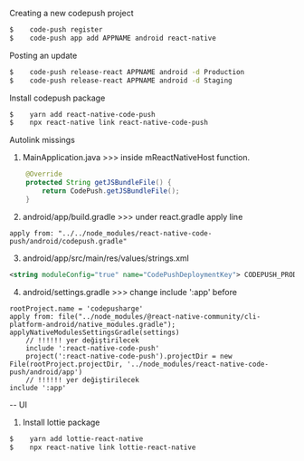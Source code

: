 Creating a new codepush project

```bash
$    code-push register
$    code-push app add APPNAME android react-native
```

Posting an update

```bash
$    code-push release-react APPNAME android -d Production
$    code-push release-react APPNAME android -d Staging
```

Install codepush package

```bash
$    yarn add react-native-code-push
$    npx react-native link react-native-code-push
```

Autolink missings

1. MainApplication.java >>> inside mReactNativeHost function.

```java
    @Override
    protected String getJSBundleFile() {
        return CodePush.getJSBundleFile();
    }
```

2. android/app/build.gradle >>> under react.gradle apply line

```
apply from: "../../node_modules/react-native-code-push/android/codepush.gradle"
```

3. android/app/src/main/res/values/strings.xml

```xml
<string moduleConfig="true" name="CodePushDeploymentKey"> CODEPUSH_PRODUCT_KEY || CODEPUSH_STAGING_KEY </string>
```

4. android/settings.gradle >>> change include ':app' before

```
rootProject.name = 'codepusharge'
apply from: file("../node_modules/@react-native-community/cli-platform-android/native_modules.gradle"); applyNativeModulesSettingsGradle(settings)
    // !!!!!! yer değiştirilecek
    include ':react-native-code-push'
    project(':react-native-code-push').projectDir = new File(rootProject.projectDir, '../node_modules/react-native-code-push/android/app')
    // !!!!!! yer değiştirilecek
include ':app'
```

-- UI

1. Install lottie package

```bash
$    yarn add lottie-react-native
$    npx react-native link lottie-react-native
```
